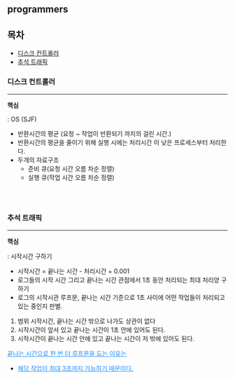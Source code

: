## programmers

## 목차 

- [디스크 컨트롤러](#디스크-컨트롤러)
- [추석 트래픽](#추석-트래픽)

### 디스크 컨트롤러

---

**핵심**

: OS (SJF)

- 반환시간의 평균 (요청 ~ 작업이 반환되기 까지의 걸린 시간.)
- 반환시간의 평균을 줄이기 위해 실행 시에는 처리시간 이 낮은 프로세스부터 처리한다.
- 두개의 자료구조
    - 준비 큐(요청 시간 오름 차순 정렬)
    - 실행 큐(작업 시간 오름 차순 정렬)
    



<br>
<br>


### 추석 트래픽

----

**핵심**

: 시작시간 구하기

- 시작시간 = 끝나는 시간 - 처리시간 + 0.001
- 로그들의 시작 시간 그리고 끝나는 시간 관점에서 1초 동안 처리되는 최대 처리양 구하기
- 로그의 시작시관 루프문, 끝나는 시간 기준으로 1초 사이에 어떤 작업들이 처리되고 있는 중인지 판별.

1. 범위 시작시간, 끝나는 시간 밖으로 나가도 상관이 없다 
2. 시작시간이 앞서 있고 끝나는 시간이 1초 안에 있어도 된다.
3. 시작시간이 끝나는 시간 안에 있고 끝나는 시간이 저 밖에 있어도 된다.

<u style="color:dodgerblue"> 끝나는 시간으로 한 번 더 루프문을 도는 이유는 
- 해당 작업이 최대 3초까지 가능하기 때문이다. </u>
